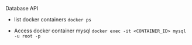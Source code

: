 Database API

- list docker containers
`docker ps`

- Access docker container mysql 
`docker exec -it <CONTAINER_ID> mysql -u root -p`